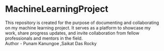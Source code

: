 # MachineLearningProject
This repository is created for the purpose of documenting and collaborating on my machine learning project. It serves as a platform to showcase my work, share progress updates, and invite collaboration from fellow professionals and mentors in the field.
<br>
Author - Punam Kanungoe ,Saikat Das Rocky
